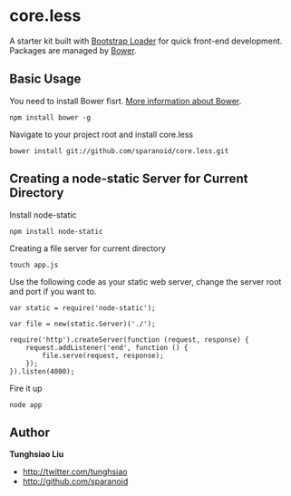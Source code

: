 core.less
=========

A starter kit built with [Bootstrap Loader](http://github.com/sparanoid/bootstrap-loader) for quick front-end development. Packages are managed by [Bower](http://github.com/twitter/bower).

Basic Usage
-----------

You need to install Bower fisrt. [More information about Bower](http://github.com/twitter/bower).

    npm install bower -g

Navigate to your project root and install core.less

    bower install git://github.com/sparanoid/core.less.git

Creating a node-static Server for Current Directory
---------------------------------------------------

Install node-static

    npm install node-static

Creating a file server for current directory

    touch app.js

Use the following code as your static web server, change the server root and port if you want to.

    var static = require('node-static');

    var file = new(static.Server)('./');

    require('http').createServer(function (request, response) {
        request.addListener('end', function () {
            file.serve(request, response);
        });
    }).listen(4000);

Fire it up

    node app

Author
------

**Tunghsiao Liu**

+ http://twitter.com/tunghsiao
+ http://github.com/sparanoid